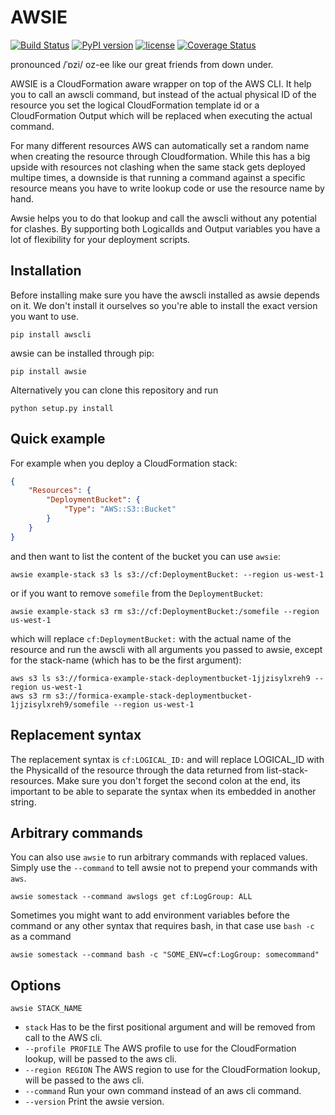 # AWSIE

 [![Build Status](https://travis-ci.org/flomotlik/awsie.svg?branch=master)](https://travis-ci.org/flomotlik/awsie)
[![PyPI version](https://badge.fury.io/py/awsie.svg)](https://pypi.python.org/pypi/awsie)
[![license](https://img.shields.io/github/license/flomotlik/awsie.svg)](LICENSE)
[![Coverage Status](https://coveralls.io/repos/github/flomotlik/awsie/badge.svg?branch=master)](https://coveralls.io/github/flomotlik/awsie?branch=master)

pronounced /ˈɒzi/ oz-ee like our great friends from down under.

AWSIE is a CloudFormation aware wrapper on top of the AWS CLI. It help you to call an awscli command, but instead of the actual physical ID of the resource you set the logical CloudFormation template id or a CloudFormation Output which will be replaced when executing the actual command.

For many different resources AWS can automatically set a random name when creating the resource through Cloudformation. While this has a big upside with resources not clashing when the same stack gets deployed multipe times, a downside is that running a command against a specific resource means you have to write lookup code or use the resource name by hand.

Awsie helps you to do that lookup and call the awscli without any potential for clashes. By supporting both LogicalIds and Output variables you have a lot of flexibility for your deployment scripts.

## Installation

Before installing make sure you have the awscli installed as awsie depends on it. We don't install it ourselves so you're able to install the exact version you want to use.

```shell
pip install awscli
```

awsie can be installed through pip:

```shell
pip install awsie
```

Alternatively you can clone this repository and run

```shell
python setup.py install
```

## Quick example

For example when you deploy a CloudFormation stack:

```json
{
    "Resources": {
        "DeploymentBucket": {
            "Type": "AWS::S3::Bucket"
        }
    }
}
```

and then want to list the content of the bucket you can use `awsie`:

```shell
awsie example-stack s3 ls s3://cf:DeploymentBucket: --region us-west-1
```

or if you want to remove `somefile` from the `DeploymentBucket`:

```shell
awsie example-stack s3 rm s3://cf:DeploymentBucket:/somefile --region us-west-1
```

which will replace `cf:DeploymentBucket:` with the actual name of the resource and run the awscli with all arguments you passed to awsie, except for the stack-name (which has to be the first argument):

```shell
aws s3 ls s3://formica-example-stack-deploymentbucket-1jjzisylxreh9 --region us-west-1
aws s3 rm s3://formica-example-stack-deploymentbucket-1jjzisylxreh9/somefile --region us-west-1
```

## Replacement syntax

The replacement syntax is `cf:LOGICAL_ID:` and will replace LOGICAL_ID with the PhysicalId of the resource through the data returned from list-stack-resources. Make sure you don't forget the second colon at the end, its important to be able to separate the syntax when its embedded in another string.

## Arbitrary commands

You can also use `awsie` to run arbitrary commands with replaced values. Simply use the `--command` to tell awsie not to prepend your commands with `aws`.

```shell
awsie somestack --command awslogs get cf:LogGroup: ALL
```

Sometimes you might want to add environment variables before the command or any other syntax that requires bash, in that case use `bash -c` as a command

```shell
awsie somestack --command bash -c "SOME_ENV=cf:LogGroup: somecommand"
```

## Options

`awsie STACK_NAME`


* `stack`              Has to be the first positional argument and will be removed from call to the AWS cli.
* `--profile PROFILE`  The AWS profile to use for the CloudFormation lookup, will be passed to the aws cli.
* `--region REGION`    The AWS region to use for the CloudFormation lookup, will be passed to the aws cli.
* `--command`          Run your own command instead of an aws cli command.
* `--version`          Print the awsie version.

